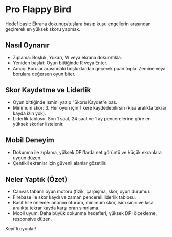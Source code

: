 # Pro Flappy Bird

Hedef basit: Ekrana dokunup/tuşlara basıp kuşu engellerin arasından geçirerek en yüksek skoru yapmak.

## Nasıl Oynanır

- Zıplama: Boşluk, Yukarı, W veya ekrana dokun/tıkla.
- Yeniden başlat: Oyun bittiğinde R veya Enter.
- Amaç: Borular arasındaki boşluklardan geçerek puan topla. Zemine veya borulara değersen oyun biter.

## Skor Kaydetme ve Liderlik

- Oyun bittiğinde ismini yazıp “Skoru Kaydet”e bas.
- Minimum skor: 3. Her oyun için 1 kere kaydedebilirsin (kısa aralıkta tekrar kayda izin yok).
- Liderlik tablosu: Son 1 saat, 24 saat ve 1 ay pencerelerine göre en yüksek skorlar listelenir.

## Mobil Deneyim

- Dokunma ile zıplama, yüksek DPI’larda net görüntü ve küçük ekranlara uygun düzen.
- Çentikli ekranlar için güvenli alanlar gözetilir.

## Neler Yaptık (Özet)

- Canvas tabanlı oyun motoru (fizik, çarpışma, skor, oyun durumu).
- Firebase ile skor kaydı ve zaman pencereli liderlik tablosu.
- Basit hile önleme: anonim oturum, minimum skor, isim sınırı ve kısa aralıkta tekrar kayda karşı oran sınırlama.
- Mobil uyum: Daha büyük dokunma hedefleri, yüksek DPI ölçekleme, responsive düzen.

Keyifli oyunlar!
